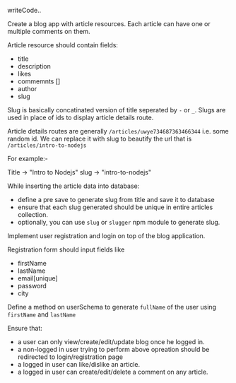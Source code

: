 writeCode..

Create a blog app with article resources. Each article can have one or multiple comments on them.

Article resource should contain fields:

- title
- description
- likes
- commemnts []
- author
- slug

Slug is basically concatinated version of title seperated by `-` or `_`. Slugs are used in place of ids to display article details route.

Article details routes are generally `/articles/uwye734687363466344` i.e. some random id. We can replace it with slug to beautify the url that is `/articles/intro-to-nodejs`

For example:-

Title -> "Intro to Nodejs"
slug -> "intro-to-nodejs"

While inserting the article data into database:

- define a pre save to generate slug from title and save it to database
- ensure that each slug generated should be unique in entire articles collection.
- optionally, you can use `slug` or `slugger` npm module to generate slug.

Implement user registration and login on top of the blog application.

Registration form should input fields like

- firstName
- lastName
- email[unique]
- password
- city

Define a method on userSchema to generate `fullName` of the user using `firstName` and `lastName`

Ensure that:

- a user can only view/create/edit/update blog once he logged in.
- a non-logged in user trying to perform above opreation should be redirected to login/registration page
- a logged in user can like/dislike an article.
- a logged in user can create/edit/delete a comment on any article.
